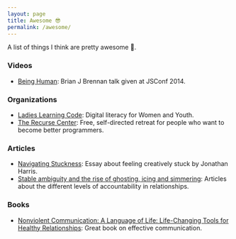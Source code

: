 ```yaml
---
layout: page
title: Awesome 😎
permalink: /awesome/
---
```


A list of things I think are pretty awesome 🎉.

### Videos
- [Being Human](https://www.youtube.com/watch?v=LlO2_GecWo8): Brian J Brennan talk given at JSConf 2014.


### Organizations
- [Ladies Learning Code](http://ladieslearningcode.com/): Digital literacy for Women and Youth.
- [The Recurse Center](https://www.recurse.com/): Free, self-directed retreat for people who want to become better programmers.

### Articles
- [Navigating Stuckness](http://transom.org/2014/jonathan-harris/): Essay about feeling creatively stuck by Jonathan Harris.
- [Stable ambiguity and the rise of ghosting, icing and simmering](http://www.estherperel.com/relationship-accountability/): Articles about the different levels of accountability in relationships.

### Books
- [Nonviolent Communication: A Language of Life: Life-Changing Tools for Healthy Relationships](https://www.amazon.ca/Nonviolent-Communication-Language-Life-Changing-Relationships/dp/1892005034): Great book on effective communication.
